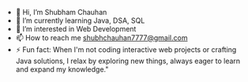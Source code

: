- 👋 Hi, I’m Shubham Chauhan
- 🌱 I’m currently learning Java, DSA, SQL
- 👀 I’m interested in Web Development
- 📫 How to reach me shubhchauhan7777@gmail.com
- ⚡ Fun fact: When I'm not coding interactive web projects or crafting Java solutions, I relax by exploring new things, always eager to learn and expand my knowledge."

<!---
shubhchauhan7777/shubhchauhan7777 is a ✨ special ✨ repository because its `README.md` (this file) appears on your GitHub profile.
You can click the Preview link to take a look at your changes.
--->
